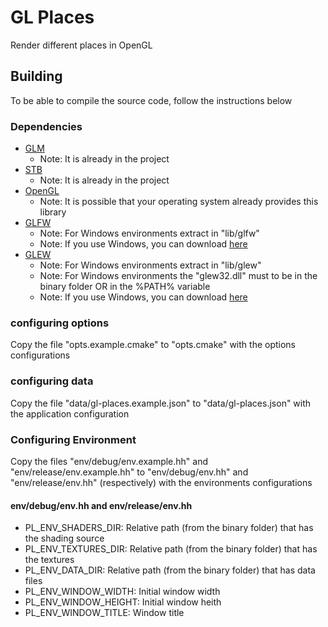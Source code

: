 # GL Places
Render different places in OpenGL

## Building
To be able to compile the source code, follow the instructions below

### Dependencies
* [GLM](https://glm.g-truc.net/0.9.9/index.html)
  * Note: It is already in the project
* [STB](https://github.com/nothings/stb)
  * Note: It is already in the project
* [OpenGL](https://www.opengl.org)
  * Note: It is possible that your operating system already provides this library
* [GLFW](https://www.glfw.org)
  * Note: For Windows environments extract in "lib/glfw"
  * Note: If you use Windows, you can download [here](https://github.com/emanuelmoraes-dev/gl-places/releases/download/v0.0.0-windows_x86_amd64/glfw.zip)
* [GLEW](http://glew.sourceforge.net)
  * Note: For Windows environments extract in "lib/glew"
  * Note: For Windows environments the "glew32.dll" must to be in the binary folder OR in the %PATH% variable
  * Note: If you use Windows, you can download [here](https://github.com/emanuelmoraes-dev/gl-places/releases/download/v0.0.0-windows_x86_amd64/glew.zip)

### configuring options
Copy the file "opts.example.cmake" to "opts.cmake" with the options configurations

### configuring data
Copy the file "data/gl-places.example.json" to "data/gl-places.json" with the application configuration

### Configuring Environment
Copy the files "env/debug/env.example.hh" and "env/release/env.example.hh" to "env/debug/env.hh" and "env/release/env.hh" (respectively) with the environments configurations

#### env/debug/env.hh and env/release/env.hh
* PL_ENV_SHADERS_DIR: Relative path (from the binary folder) that has the shading source
* PL_ENV_TEXTURES_DIR: Relative path (from the binary folder) that has the textures
* PL_ENV_DATA_DIR: Relative path (from the binary folder) that has data files
* PL_ENV_WINDOW_WIDTH: Initial window width
* PL_ENV_WINDOW_HEIGHT: Initial window heith
* PL_ENV_WINDOW_TITLE: Window title
